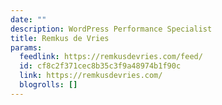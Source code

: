 ```yaml
---
date: ""
description: WordPress Performance Specialist
title: Remkus de Vries
params:
  feedlink: https://remkusdevries.com/feed/
  id: cf8c2f371cec8b35c3f9a48974b1f90c
  link: https://remkusdevries.com/
  blogrolls: []
---
```

